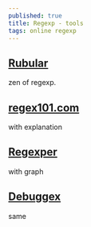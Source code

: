 ```yaml
---
published: true
title: Regexp - tools
tags: online regexp
---
```

## [Rubular](http://rubular.com/)
zen of regexp.

## [regex101.com](https://regex101.com/r/eB5jY1/1)
with explanation

## [Regexper](https://regexper.com/#foo%20%5Ba-z%5D%2B%20bar)
with graph

## [Debuggex](https://www.debuggex.com/r/mci3WLNmHGTEatf6)
same
